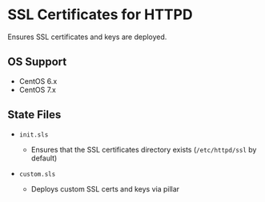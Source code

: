 # SSL Certificates for HTTPD

Ensures SSL certificates and keys are deployed.


## OS Support

* CentOS 6.x
* CentOS 7.x


## State Files

* `init.sls`

    * Ensures that the SSL certificates directory exists (`/etc/httpd/ssl` by default)

* `custom.sls`

    * Deploys custom SSL certs and keys via pillar
